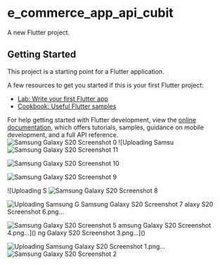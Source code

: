 # e_commerce_app_api_cubit

A new Flutter project.

## Getting Started

This project is a starting point for a Flutter application.

A few resources to get you started if this is your first Flutter project:

- [Lab: Write your first Flutter app](https://docs.flutter.dev/get-started/codelab)
- [Cookbook: Useful Flutter samples](https://docs.flutter.dev/cookbook)

For help getting started with Flutter development, view the
[online documentation](https://docs.flutter.dev/), which offers tutorials,
samples, guidance on mobile development, and a full API reference.
![Samsung Galaxy S20 Screenshot 0](https://github.com/mohamedsber/e_commerce_app_api_cubit/assets/100823196/da6259c4-a9c2-444d-ac55-341ca273274f)
![Uploading Samsu
![Samsung Galaxy S20 Screenshot 11](https://github.com/mohamedsber/e_commerce_app_api_cubit/assets/100823196/2f772724-c13e-4dc7-8966-440a19544c08)

![Samsung Galaxy S20 Screenshot 10](https://github.com/mohamedsber/e_commerce_app_api_cubit/assets/100823196/70cbb9bc-ac43-4267-852c-b2237b8937da)

![Samsung Galaxy S20 Screenshot 9](https://github.com/mohamedsber/e_commerce_app_api_cubit/assets/100823196/11546619-2378-45de-a172-d2689366fcea)

![Uploading S
![Samsung Galaxy S20 Screenshot 8](https://github.com/mohamedsber/e_commerce_app_api_cubit/assets/100823196/860da6a9-7854-41b4-b0e0-878eecb5b343)

![Uploading Samsung G
![Samsung Galaxy S20 Screenshot 7](https://github.com/mohamedsber/e_commerce_app_api_cubit/assets/100823196/a3a49326-d88d-4ecb-8af5-4bf0719ae0fd)
alaxy S20 Screenshot 6.png…]()

![Samsung Galaxy S20 Screenshot 5](https://github.com/mohamedsber/e_commerce_app_api_cubit/assets/100823196/37cb8e02-768f-40ba-8568-717881f0b3b1)
amsung Galaxy S20 Screenshot 4.png…]()
ng Galaxy S20 Screenshot 3.png…]()

![Uploading Samsung Galaxy S20 Screenshot 1.png…]()
![Samsung Galaxy S20 Screenshot 2](https://github.com/mohamedsber/e_commerce_app_api_cubit/assets/100823196/d1e2d588-10f4-4374-94c4-8f46921e082f)

